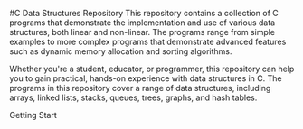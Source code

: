 #C Data Structures Repository
This repository contains a collection of C programs that demonstrate the implementation and use of various data structures, both linear and non-linear. The programs range from simple examples to more complex programs that demonstrate advanced features such as dynamic memory allocation and sorting algorithms.

Whether you're a student, educator, or programmer, this repository can help you to gain practical, hands-on experience with data structures in C. The programs in this repository cover a range of data structures, including arrays, linked lists, stacks, queues, trees, graphs, and hash tables.

Getting Start
